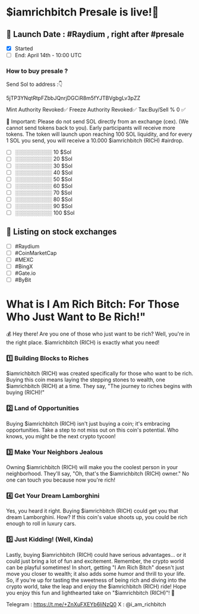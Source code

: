 

# $iamrichbitch Presale is live!🚀

## 📆 Launch Date : #Raydium , right after #presale
 * [x] Started
 * [ ] End: April 14th - 10:00 UTC
### How to buy presale ?
Send Sol to address :👇

5jTP3YNqtRtpFZbbJQnrjDGCiR8m5fYJTBVgbgLv3pZZ

Mint Authority Revoked✅
Freeze Authority Revoked✅
Tax:Buy/Sell % 0 ✅

🚨 Important: Please do not send SOL directly from an exchange (cex). 
(We cannot send tokens back to you). Early participants will receive more tokens. 
The token will launch upon reaching 100 SOL liquidity, and for every 1 SOL you send, you will receive a 10.000 
$iamrichbitch (RICH) #airdrop.

 * [ ] ░░░░░░░░░░ 10 $Sol
 * [ ] ░░░░░░░░░░ 20 $Sol
 * [ ] ░░░░░░░░░░ 30 $Sol
 * [ ] ░░░░░░░░░░ 40 $Sol
 * [ ] ░░░░░░░░░░ 50 $Sol
 * [ ] ░░░░░░░░░░ 60 $Sol
 * [ ] ░░░░░░░░░░ 70 $Sol
 * [ ] ░░░░░░░░░░ 80 $Sol
 * [ ] ░░░░░░░░░░ 90 $Sol
 * [ ] ░░░░░░░░░░ 100 $Sol

## 📆 Listing on stock exchanges
 * [ ] #Raydium
 * [ ] #CoinMarketCap
 * [ ] #MEXC
 * [ ] #BingX
 * [ ] #Gate.io
 * [ ] #ByBit

# What is I Am Rich Bitch: For Those Who Just Want to Be Rich!"
💰 Hey there! Are you one of those who just want to be rich? Well, you're in the right
place. $iamrichbitch (RICH) is exactly what you need! 

### 1️⃣ Building Blocks to Riches
$iamrichbitch (RICH) was created specifically for those who want to be rich.
Buying this coin means laying the stepping stones to wealth,
one $iamrichbitch (RICH) at a time. They say, "The journey to riches begins with buying (RICH)!"

### 2️⃣ Land of Opportunities
Buying $iamrichbitch (RICH) isn't just buying a coin; it's embracing opportunities. 
Take a step to not miss out on this coin's potential. 
Who knows, you might be the next crypto tycoon!

### 3️⃣ Make Your Neighbors Jealous
Owning $iamrichbitch (RICH) will make you the coolest person in your neighborhood. 
They'll say, "Oh, that's the $iamrichbitch (RICH) owner." No one can touch you because now you're rich!

### 4️⃣ Get Your Dream Lamborghini
Yes, you heard it right. Buying $iamrichbitch (RICH) could get you that dream Lamborghini. 
How? If this coin's value shoots up, you could be rich enough to roll in luxury cars.

### 5️⃣ Just Kidding! (Well, Kinda)
Lastly, buying $iamrichbitch (RICH) could have serious advantages... 
or it could just bring a lot of fun and excitement. 
Remember, the crypto world can be playful sometimes!
In short, getting "I Am Rich Bitch" doesn't just 
move you closer to wealth; it also adds some humor and thrill to your life. 
So, if you're up for tasting the sweetness of being rich and diving 
into the crypto world, take the leap and enjoy the $iamrichbitch (RICH) ride!
Hope you enjoy this fun and lighthearted take on "$iamrichbitch (RICH)"! 🚀

Telegram : https://t.me/+ZnXuFXEYb6liNzQ0 X : @i_am_richbitch
